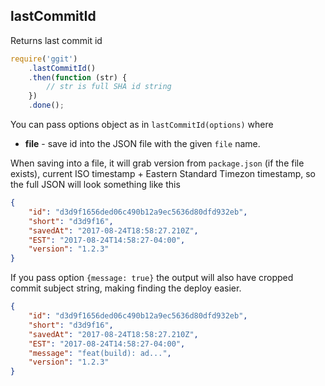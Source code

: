 ## lastCommitId

Returns last commit id

```js
require('ggit')
    .lastCommitId()
    .then(function (str) {
        // str is full SHA id string
    })
    .done();
```

You can pass options object as in `lastCommitId(options)` where

* **file** - save id into the JSON file with the given `file` name.

When saving into a file, it will grab version from `package.json` (if the file exists),
current ISO timestamp + Eastern Standard Timezon timestamp, so the full JSON will look
something like this

```json
{ 
    "id": "d3d9f1656ded06c490b12a9ec5636d80dfd932eb",
    "short": "d3d9f16",
    "savedAt": "2017-08-24T18:58:27.210Z",
    "EST": "2017-08-24T14:58:27-04:00",
    "version": "1.2.3" 
}
```

If you pass option `{message: true}` the output will also have cropped commit subject string,
making finding the deploy easier.

```json
{ 
    "id": "d3d9f1656ded06c490b12a9ec5636d80dfd932eb",
    "short": "d3d9f16",
    "savedAt": "2017-08-24T18:58:27.210Z",
    "EST": "2017-08-24T14:58:27-04:00",
    "message": "feat(build): ad...",
    "version": "1.2.3" 
}
```
